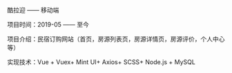 酷拉迎 —— 移动端

项目时间：2019-05 —— 至今

项目介绍：民宿订购网站（首页，房源列表页，房源详情页，房源评价，个人中心等）

实现技术：Vue + Vuex+ Mint UI+ Axios+ SCSS+ Node.js + MySQL
